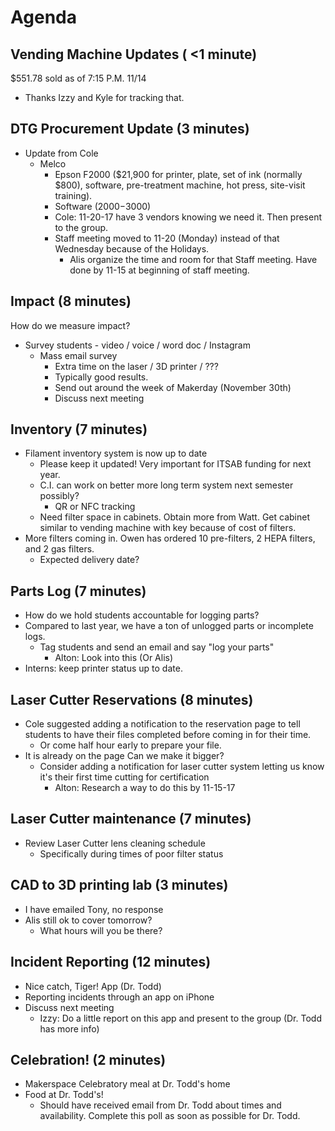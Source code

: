 # Agenda

## Vending Machine Updates ( <1 minute)
$551.78 sold as of 7:15 P.M. 11/14
- Thanks Izzy and Kyle for tracking that.

## DTG Procurement Update (3 minutes)
- Update from Cole
  - Melco
    - Epson F2000 ($21,900 for printer, plate, set of ink (normally $800), software, pre-treatment machine, hot press, site-visit training).
    - Software ($2000-$3000)
    - Cole: 11-20-17 have 3 vendors knowing we need it. Then present to the group.
    - Staff meeting moved to 11-20 (Monday) instead of that Wednesday because of the Holidays.
      - Alis organize the time and room for that Staff meeting. Have done by 11-15 at beginning of staff meeting.

## Impact (8 minutes)
How do we measure impact?
- Survey students - video / voice / word doc / Instagram
  - Mass email survey
    - Extra time on the laser / 3D printer / ???
    - Typically good results.
    - Send out around the week of Makerday (November 30th)
    - Discuss next meeting

## Inventory (7 minutes)
- Filament inventory system is now up to date
  - Please keep it updated! Very important for ITSAB funding for next year.
  - C.I. can work on better more long term system next semester possibly?
    - QR or NFC tracking
  - Need filter space in cabinets. Obtain more from Watt. Get cabinet similar to vending machine with key because of cost of filters.
- More filters coming in. Owen has ordered 10 pre-filters, 2 HEPA filters, and 2 gas filters.
  - Expected delivery date?

## Parts Log (7 minutes)
- How do we hold students accountable for logging parts?
- Compared to last year, we have a ton of unlogged parts or incomplete logs.
  - Tag students and send an email and say "log your parts"
    - Alton: Look into this (Or Alis)
- Interns: keep printer status up to date.

## Laser Cutter Reservations (8 minutes)
- Cole suggested adding a notification to the reservation page to tell students to have their files completed before coming in for their time.
  - Or come half hour early to prepare your file.
- It is already on the page
  Can we make it bigger?
  - Consider adding a notification for laser cutter system letting us know it's their first time cutting for certification
    - Alton: Research a way to do this by 11-15-17

## Laser Cutter maintenance (7 minutes)
- Review Laser Cutter lens cleaning schedule
  - Specifically during times of poor filter status
  
## CAD to 3D printing lab (3 minutes)
- I have emailed Tony, no response
- Alis still ok to cover tomorrow?
  - What hours will you be there?

## Incident Reporting (12 minutes)
- Nice catch, Tiger! App (Dr. Todd)
- Reporting incidents through an app on iPhone
- Discuss next meeting
  - Izzy: Do a little report on this app and present to the group (Dr. Todd has more info)

## Celebration! (2 minutes)
- Makerspace Celebratory meal at Dr. Todd's home
- Food at Dr. Todd's!
  - Should have received email from Dr. Todd about times and availability. Complete this poll as soon as possible for Dr. Todd.
